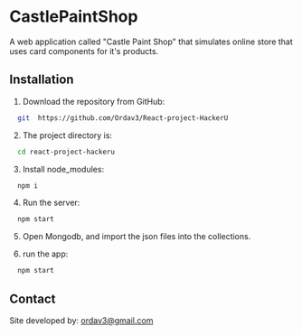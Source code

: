 # CastlePaintShop

A web application called "Castle Paint Shop" that simulates online store that uses card components for it's products.

## Installation

1. Download the repository from GitHub:

```bash
  git  https://github.com/Ordav3/React-project-HackerU
```

2. The project directory is:

```bash
  cd react-project-hackeru
```

3. Install node_modules:

```bash
  npm i
```

4. Run the server:

```bash
  npm start
```

5. Open Mongodb, and import the json files into the collections.

6. run the app:

```bash
  npm start
```

## Contact

Site developed by: ordav3@gmail.com
